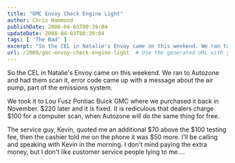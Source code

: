 ```yaml
---
title: "GMC Envoy Check Engine Light"
author: Chris Hammond
publishDate: 2008-04-03T00:39:04
updateDate: 2008-04-03T00:39:04
tags: [ 'The Bad' ]
excerpt: "So the CEL in Natalie's Envoy came on this weekend. We ran to Autozone and had them scan it, error code came up with a message about the air pump, part of the emissions system.  We took it to Lou Fusz Pontiac Buick GMC where we purchased it back in November. $220 later and it is fixed. It is rediculous that dealers charge $100 for a computer scan, when Autozone will do the same thing for free.  The service guy, Kevin, quoted me an additional $70 above the $100 testing fee, then the cashier told me on the phone it was $50 more. I'll be calling and speaking with Kevin in the morning. I don't mind paying the extra money, but I don't like customer service people lying to me.... "
url: /2008/gmc-envoy-check-engine-light  # Use the generated URL with year
---
```

<p>So the CEL in Natalie's Envoy came on this weekend. We ran to Autozone and had them scan it, error code came up with a message about the air pump, part of the emissions system.</p> <p>We took it to Lou Fusz Pontiac Buick GMC where we purchased it back in November. $220 later and it is fixed. It is rediculous that dealers charge $100 for a computer scan, when Autozone will do the same thing for free.</p> <p>The service guy, Kevin, quoted me an additional $70 above the $100 testing fee, then the cashier told me on the phone it was $50 more. I'll be calling and speaking with Kevin in the morning. I don't mind paying the extra money, but I don't like customer service people lying to me....</p>
